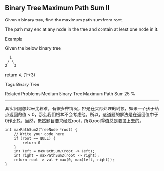 ## Binary Tree Maximum Path Sum II  ##

Given a binary tree, find the maximum path sum from root.

The path may end at any node in the tree and contain at least one node in it.

Example

Given the below binary tree:

	  1
	 / \
	2   3
return 4. (1->3)

Tags 
Binary Tree

Related Problems 
Medium Binary Tree Maximum Path Sum 25 %

----------
其实问题想起来比较难，有很多种情况，但是在实际处理的时候，如果一个孩子结点返回的值 < 0，那么我们根本不会考虑他。所以，这道题的解法是在返回值中于0作比较。当然，既然题目要求经过root，所以root得值总是要加上去的。

	int maxPathSum2(TreeNode *root) {
	    // Write your code here
	    if (root == NULL) {
	        return 0;
	    }
	    int left = maxPathSum2(root -> left);
	    int right = maxPathSum2(root -> right);
	    return root -> val + max(0, max(left, right));
	}